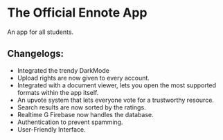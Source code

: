 
# The Official Ennote App
An app for all students.

## Changelogs:
 - Integrated the trendy DarkMode
 - Upload rights are now given to every account.
 - Integrated with a document viewer, lets you open the most supported formats within the app itself.
 - An upvote system that lets everyone vote for a trustworthy resource.
 - Search results are now sorted by the ratings.
 - Realtime G Firebase now handles the database.
 - Authentication to prevent spamming.
 - User-Friendly Interface.
